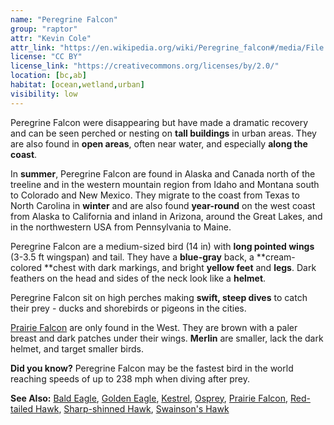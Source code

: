 ```yaml
---
name: "Peregrine Falcon"
group: "raptor"
attr: "Kevin Cole"
attr_link: "https://en.wikipedia.org/wiki/Peregrine_falcon#/media/File:Peregrine_Falcon_in_flight.jpg"
license: "CC BY"
license_link: "https://creativecommons.org/licenses/by/2.0/"
location: [bc,ab]
habitat: [ocean,wetland,urban]
visibility: low
---
```

Peregrine Falcon were disappearing but have made a dramatic recovery and can be seen perched or nesting on **tall buildings** in urban areas. They are also found in **open areas**, often near water, and especially **along the coast**.

In **summer**, Peregrine Falcon are found in Alaska and Canada north of the treeline and in the western mountain region from Idaho and Montana south to Colorado and New Mexico. They migrate to the coast from Texas to North Carolina in **winter** and are also found **year-round** on the west coast from Alaska to California and inland in Arizona, around the Great Lakes, and in the northwestern USA from Pennsylvania to Maine.

Peregrine Falcon are a medium-sized bird (14 in) with **long pointed wings** (3-3.5 ft wingspan) and tail. They have a **blue-gray** back, a **cream-colored **chest with dark markings, and bright **yellow feet** and **legs**. Dark feathers on the head and sides of the neck look like a **helmet**.

Peregrine Falcon sit on high perches making **swift, steep dives** to catch their prey - ducks and shorebirds or pigeons in the cities.

[Prairie Falcon](/{{section}}/prafalc) are only found in the West. They are brown with a paler breast and dark patches under their wings. **Merlin** are smaller, lack the dark helmet, and target smaller birds.

**Did you know?** Peregrine Falcon may be the fastest bird in the world reaching speeds of up to 238 mph when diving after prey.

<!-- generated, do not edit -->
**See Also:**
[Bald Eagle](/{{section}}/baldeagle),
[Golden Eagle](/{{section}}/goldeagl),
[Kestrel](/{{section}}/kestrel),
[Osprey](/{{section}}/osprey),
[Prairie Falcon](/{{section}}/prafalc),
[Red-tailed Hawk](/{{section}}/redtail),
[Sharp-shinned Hawk](/{{section}}/shshawk),
[Swainson's Hawk](/{{section}}/swahawk)
